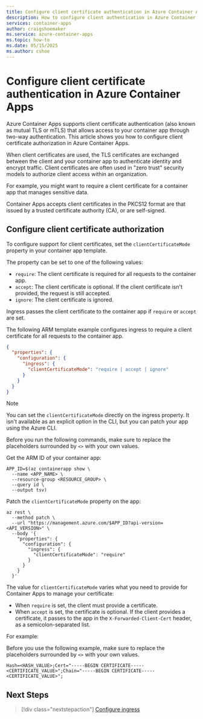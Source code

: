 ```yaml
---
title: Configure client certificate authentication in Azure Container Apps
description: How to configure client authentication in Azure Container Apps.
services: container-apps
author: craigshoemaker
ms.service: azure-container-apps
ms.topic: how-to
ms.date: 05/15/2025
ms.author: cshoe
---
```


# Configure client certificate authentication in Azure Container Apps

Azure Container Apps supports client certificate authentication (also known as mutual TLS or mTLS) that allows access to your container app through two-way authentication. This article shows you how to configure client certificate authorization in Azure Container Apps.

When client certificates are used, the TLS certificates are exchanged between the client and your container app to authenticate identity and encrypt traffic. Client certificates are often used in "zero trust" security models to authorize client access within an organization.

For example, you might want to require a client certificate for a container app that manages sensitive data.

Container Apps accepts client certificates in the PKCS12 format are that issued by a trusted certificate authority (CA), or are self-signed.

## Configure client certificate authorization

To configure support for client certificates, set the `clientCertificateMode` property in your container app template.

The property can be set to one of the following values:

- `require`: The client certificate is required for all requests to the container app.
- `accept`: The client certificate is optional. If the client certificate isn't provided, the request is still accepted.
- `ignore`: The client certificate is ignored. 

Ingress passes the client certificate to the container app if `require` or `accept` are set.

The following ARM template example configures ingress to require a client certificate for all requests to the container app.

```json
{
  "properties": {
    "configuration": {
      "ingress": {
        "clientCertificateMode": "require | accept | ignore"
      }
    }
  }
}
```
> [!NOTE]
> You can set the `clientCertificateMode` directly on the ingress property. It isn't available as an explicit option in the CLI, but you can patch your app using the Azure CLI.

Before you run the following commands, make sure to replace the placeholders surrounded by `<>` with your own values.

Get the ARM ID of your container app:

```azurecli
APP_ID=$(az containerapp show \
  --name <APP_NAME> \
  --resource-group <RESOURCE_GROUP> \
  --query id \
  --output tsv)
```

Patch the `clientCertificateMode` property on the app:

```azurecli
az rest \
  --method patch \
  --url "https://management.azure.com/$APP_ID?api-version=<API_VERSION>" \
  --body '{
    "properties": {
      "configuration": {
        "ingress": {
          "clientCertificateMode": "require"
        }
      }
    }
  }'
```

The value for `clientCertificateMode` varies what you need to provide for Container Apps to manage your certificate:
- When `require` is set, the client must provide a certificate.
- When `accept` is set, the certificate is optional. If the client provides a certificate, it passes to the app in the `X-Forwarded-Client-Cert` header, as a semicolon-separated list. 

For example:

Before you use the following example, make sure to replace the placeholders surrounded by `<>` with your own values.

```text
Hash=<HASH_VALUE>;Cert="-----BEGIN CERTIFICATE-----<CERTIFICATE_VALUE>";Chain="-----BEGIN CERTIFICATE-----<CERTIFICATE_VALUE>";
```

## Next Steps

> [!div class="nextstepaction"]
> [Configure ingress](ingress-how-to.md)